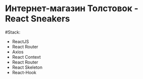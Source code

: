 # Интернет-магазин Толстовок - React Sneakers

#Stack:
<ul>
<li>ReactJS 
</li>
<li>React Router
</li>
<li>Axios
</li>
<li>React Context
</li>
<li>React Router
</li>
<li>React Skeleton
</li>
<li>React-Hook</li>
</ul>